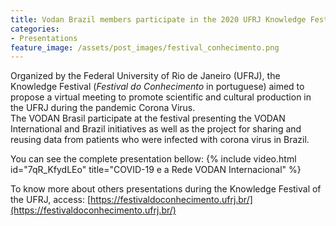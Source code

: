 ```yaml
---
title: Vodan Brazil members participate in the 2020 UFRJ Knowledge Festival
categories:
- Presentations
feature_image: /assets/post_images/festival_conhecimento.png
---
```



Organized by the Federal University of Rio de Janeiro (UFRJ), the Knowledge Festival (_Festival do Conhecimento_ in portuguese) aimed to propose a virtual meeting to promote scientific and cultural production in the UFRJ during the pandemic Corona Virus.\
The VODAN Brasil participate at the festival presenting the VODAN International and Brazil initiatives as well as the project for sharing and reusing data from patients who were infected with corona virus in Brazil.

You can see the complete presentation bellow:
{% include video.html id="7qR_KfydLEo" title="COVID-19 e a Rede VODAN Internacional" %}

To know more about others presentations during the Knowledge Festival of the UFRJ, access:
[https://festivaldoconhecimento.ufrj.br/](https://festivaldoconhecimento.ufrj.br/)